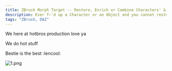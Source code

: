 ```yaml
---
title: ZBrush Morph Target -- Restore, Enrich or Combine Characters' & Objects
description: Ever f—'d up a Character or an Object and you cannot restore it or simply don't want to go back? You want to combine two parts together? ZBrush's Morph Target is your bae.
tags: "ZBrush, DAZ"
---
```

We here at hotbros production love ya

We do hot stuff 

Bestie is the best :lencool:

![1.png](https://images-wixmp-ed30a86b8c4ca887773594c2.wixmp.com/f/974cff81-cd31-430c-8c67-44fb37357655/deq431w-ec6d94aa-88cb-4007-ae75-d7ce8a1ac88a.png/v1/fill/w_1280,h_1707,strp/yui_116_wip_expression_by_villlana_deq431w-fullview.png?token=eyJ0eXAiOiJKV1QiLCJhbGciOiJIUzI1NiJ9.eyJzdWIiOiJ1cm46YXBwOjdlMGQxODg5ODIyNjQzNzNhNWYwZDQxNWVhMGQyNmUwIiwiaXNzIjoidXJuOmFwcDo3ZTBkMTg4OTgyMjY0MzczYTVmMGQ0MTVlYTBkMjZlMCIsIm9iaiI6W1t7ImhlaWdodCI6Ijw9MTcwNyIsInBhdGgiOiJcL2ZcLzk3NGNmZjgxLWNkMzEtNDMwYy04YzY3LTQ0ZmIzNzM1NzY1NVwvZGVxNDMxdy1lYzZkOTRhYS04OGNiLTQwMDctYWU3NS1kN2NlOGExYWM4OGEucG5nIiwid2lkdGgiOiI8PTEyODAifV1dLCJhdWQiOlsidXJuOnNlcnZpY2U6aW1hZ2Uub3BlcmF0aW9ucyJdfQ.GvJYMJIen_iVkHoVCxUKq70ibWK4DVvyoWBFebngwOg)
